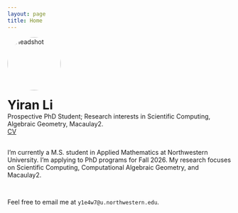 ```yaml
---
layout: page
title: Home
---
```


<div style="display:flex;align-items:center;gap:1rem;flex-wrap:wrap">
  <img src="/assets/img/headshot.jpg" alt="Headshot" style="width:120px;height:120px;border-radius:100%;object-fit:cover">
  <div>
    <h1 style="margin:0">Yiran Li</h1>
    <p style="margin:0">Prospective PhD Student; Research interests in Scientific Computing, Algebraic Geometry, Macaulay2.</p>
    <p style="margin:0"><a href="/cv.md">CV</a> 
</div>

I’m currently a M.S. student in Applied Mathematics at Northwestern University. I’m applying to PhD programs for Fall 2026.
My research focuses on Scientific Computing, Computational Algebraic Geometry, and Macaulay2.

Feel free to email me at `y1e4w7@u.northwestern.edu`.
